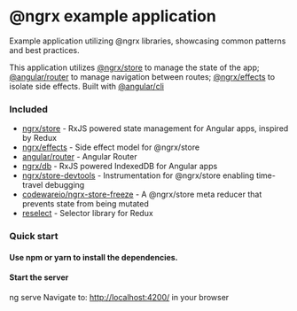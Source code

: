 
# @ngrx example application

Example application utilizing @ngrx libraries, showcasing common patterns and best practices.

This application utilizes [@ngrx/store](https://github.com/ngrx/store) to manage
the state of the app;
[@angular/router](https://github.com/angular/angular) to manage navigation between routes;
[@ngrx/effects](https://github.com/ngrx/effects) to isolate side effects.
Built with [@angular/cli](https://github.com/angular/angular-cli)
### Included
 - [ngrx/store](https://github.com/ngrx/store) - RxJS powered state management for Angular apps, inspired by Redux
 - [ngrx/effects](https://github.com/ngrx/effects) - Side effect model for @ngrx/store
 - [angular/router](https://github.com/angular/angular) - Angular Router
 - [ngrx/db](https://github.com/ngrx/db) - RxJS powered IndexedDB for Angular apps
 - [ngrx/store-devtools](https://github.com/ngrx/store-devtools) - Instrumentation for @ngrx/store enabling time-travel debugging
 - [codewareio/ngrx-store-freeze](https://github.com/codewareio/ngrx-store-freeze) - A @ngrx/store meta reducer that prevents state from being mutated
 - [reselect](https://github.com/reactjs/reselect) - Selector library for Redux
### Quick start
#### Use npm or yarn to install the dependencies.
#### Start the server
ng serve
Navigate to: [http://localhost:4200/](http://localhost:4200/) in your browser
